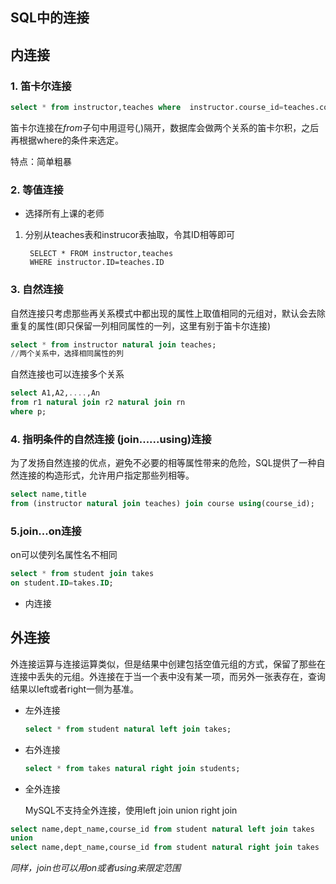 ## SQL中的连接

## 内连接

### 1. 笛卡尔连接

```sql
select * from instructor,teaches where  instructor.course_id=teaches.course_id;
```

笛卡尔连接在*from*子句中用逗号(,)隔开，数据库会做两个关系的笛卡尔积，之后再根据where的条件来选定。

特点：简单粗暴

### 2. 等值连接

* 选择所有上课的老师
1. 分别从teaches表和instrucor表抽取，令其ID相等即可   

        SELECT * FROM instructor,teaches
        WHERE instructor.ID=teaches.ID

### 3. 自然连接

自然连接只考虑那些再关系模式中都出现的属性上取值相同的元组对，默认会去除重复的属性(即只保留一列相同属性的一列，这里有别于笛卡尔连接)

```sql
select * from instructor natural join teaches;
//两个关系中，选择相同属性的列
```

自然连接也可以连接多个关系

```sql
select A1,A2,....,An
from r1 natural join r2 natural join rn
where p;
```

### 4. 指明条件的自然连接 (join......using)连接

为了发扬自然连接的优点，避免不必要的相等属性带来的危险，SQL提供了一种自然连接的构造形式，允许用户指定那些列相等。

```sql
select name,title
from (instructor natural join teaches) join course using(course_id);
```

### 5.join...on连接

 on可以使列名属性名不相同

   ```sql
   select * from student join takes
   on student.ID=takes.ID;
   ```

* 内连接

## 外连接

外连接运算与连接运算类似，但是结果中创建包括空值元组的方式，保留了那些在连接中丢失的元组。外连接在于当一个表中没有某一项，而另外一张表存在，查询结果以left或者right一侧为基准。

 * 左外连接

   ```sql
   select * from student natural left join takes;
   ```

 * 右外连接

   ```sql
   select * from takes natural right join students;
   ```

 * 全外连接

   MySQL不支持全外连接，使用left join union right join

```sql
select name,dept_name,course_id from student natural left join takes
union
select name,dept_name,course_id from student natural right join takes
```

*同样，join也可以用on或者using来限定范围*